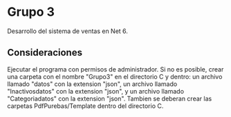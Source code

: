# Grupo 3

Desarrollo del sistema de ventas en Net 6.


## Consideraciones

Ejecutar el programa con permisos de administrador. Si no es posible, crear una carpeta con el nombre "Grupo3" en el directorio C y dentro: un archivo llamado "datos" con la extension "json", un archivo llamado "Inactivosdatos" con la extension "json", y un archivo llamado "Categoriadatos" con la extension "json". Tambien se deberan crear las carpetas PdfPurebas/Template dentro del directorio C.
